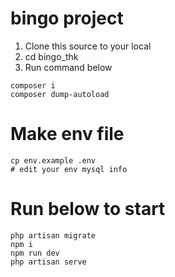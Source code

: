 # bingo project
1. Clone this source to your local
2. cd bingo_thk
3. Run command below

```
composer i
composer dump-autoload
```

# Make env file
```
cp env.example .env
# edit your env mysql info
``` 

# Run below to start
```
php artisan migrate
npm i
npm run dev
php artisan serve
```
